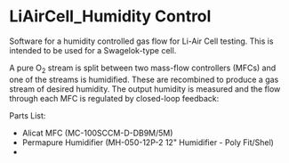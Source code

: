 LiAirCell_Humidity Control
===
Software for a humidity controlled gas flow for Li-Air Cell testing.  This is intended to be used for a Swagelok-type cell.

A pure O<sub>2</sub> stream is split between two mass-flow controllers (MFCs) and one of the streams is humidified. These are recombined to produce a gas stream of desired humidity.  The output humidity is measured and the flow through each MFC is regulated by closed-loop feedback: 



Parts List:
- Alicat MFC (MC-100SCCM-D-DB9M/5M)
- Permapure Humidifier (MH-050-12P-2 12" Humidifier - Poly Fit/Shel)
- 